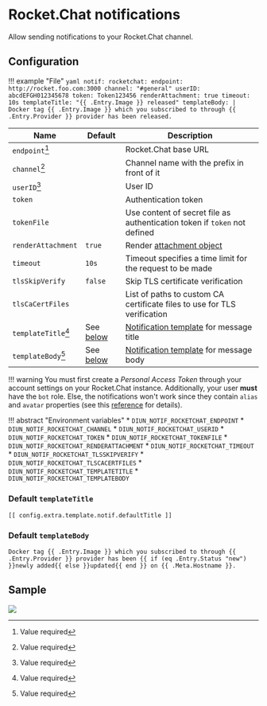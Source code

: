 # Rocket.Chat notifications

Allow sending notifications to your Rocket.Chat channel.

## Configuration

!!! example "File"
    ```yaml
    notif:
      rocketchat:
        endpoint: http://rocket.foo.com:3000
        channel: "#general"
        userID: abcdEFGH012345678
        token: Token123456
        renderAttachment: true
        timeout: 10s
        templateTitle: "{{ .Entry.Image }} released"
        templateBody: |
          Docker tag {{ .Entry.Image }} which you subscribed to through {{ .Entry.Provider }} provider has been released.
    ```

| Name                | Default                             | Description                                                                                        |
|---------------------|-------------------------------------|----------------------------------------------------------------------------------------------------|
| `endpoint`[^1]      |                                     | Rocket.Chat base URL                                                                               |
| `channel`[^1]       |                                     | Channel name with the prefix in front of it                                                        |
| `userID`[^1]        |                                     | User ID                                                                                            |
| `token`             |                                     | Authentication token                                                                               |
| `tokenFile`         |                                     | Use content of secret file as authentication token if `token` not defined                          |
| `renderAttachment`  | `true`                              | Render [attachment object](https://docs.rocket.chat/guides/user-guides/messaging#send-attachments) |
| `timeout`           | `10s`                               | Timeout specifies a time limit for the request to be made                                          |
| `tlsSkipVerify`     | `false`                             | Skip TLS certificate verification                                                                  |
| `tlsCaCertFiles`    |                                     | List of paths to custom CA certificate files to use for TLS verification                           |
| `templateTitle`[^1] | See [below](#default-templatetitle) | [Notification template](../faq.md#notification-template) for message title                         |
| `templateBody`[^1]  | See [below](#default-templatebody)  | [Notification template](../faq.md#notification-template) for message body                          |

!!! warning
    You must first create a _Personal Access Token_ through your account settings on your Rocket.Chat instance.
    Additionally, your user **must** have the `bot` role.
    Else, the notifications won't work since they contain `alias` and `avatar` properties (see this [reference](https://developer.rocket.chat/reference/api/rest-api/endpoints/team-collaboration-endpoints/chat-endpoints/postmessage#important) for details).

!!! abstract "Environment variables"
    * `DIUN_NOTIF_ROCKETCHAT_ENDPOINT`
    * `DIUN_NOTIF_ROCKETCHAT_CHANNEL`
    * `DIUN_NOTIF_ROCKETCHAT_USERID`
    * `DIUN_NOTIF_ROCKETCHAT_TOKEN`
    * `DIUN_NOTIF_ROCKETCHAT_TOKENFILE`
    * `DIUN_NOTIF_ROCKETCHAT_RENDERATTACHMENT`
    * `DIUN_NOTIF_ROCKETCHAT_TIMEOUT`
    * `DIUN_NOTIF_ROCKETCHAT_TLSSKIPVERIFY`
    * `DIUN_NOTIF_ROCKETCHAT_TLSCACERTFILES`
    * `DIUN_NOTIF_ROCKETCHAT_TEMPLATETITLE`
    * `DIUN_NOTIF_ROCKETCHAT_TEMPLATEBODY`

### Default `templateTitle`

```
[[ config.extra.template.notif.defaultTitle ]]
```

### Default `templateBody`

```
Docker tag {{ .Entry.Image }} which you subscribed to through {{ .Entry.Provider }} provider has been {{ if (eq .Entry.Status "new") }}newly added{{ else }}updated{{ end }} on {{ .Meta.Hostname }}.
```

## Sample

![](../assets/notif/rocketchat.png)

[^1]: Value required
